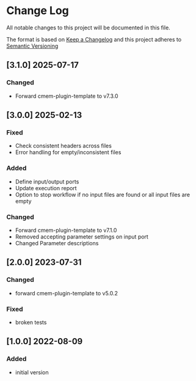 # Change Log

All notable changes to this project will be documented in this file.

The format is based on [Keep a Changelog](http://keepachangelog.com/) and this project adheres to [Semantic Versioning](https://semver.org/)

## [3.1.0] 2025-07-17

### Changed

- Forward cmem-plugin-template to v7.3.0


## [3.0.0] 2025-02-13

### Fixed

- Check consistent headers across files
- Error handling for empty/inconsistent files

### Added

- Define input/output ports
- Update execution report
- Option to stop workflow if no input files are found or all input files are empty

### Changed

- Forward cmem-plugin-template to v7.1.0
- Removed accepting parameter settings on input port
- Changed Parameter descriptions


## [2.0.0] 2023-07-31

### Changed

- forward cmem-plugin-template to v5.0.2

### Fixed

- broken tests


## [1.0.0] 2022-08-09

### Added

- initial version
